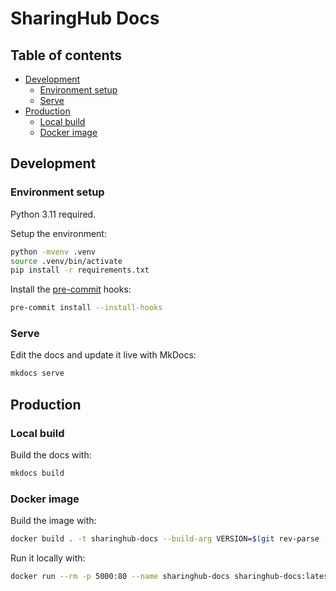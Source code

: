 # SharingHub Docs

## Table of contents

- [Development](#development)
  - [Environment setup](#environment-setup)
  - [Serve](#serve)
- [Production](#production)
  - [Local build](#local-build)
  - [Docker image](#docker-image)

## Development

### Environment setup

Python 3.11 required.

Setup the environment:

```bash
python -mvenv .venv
source .venv/bin/activate
pip install -r requirements.txt
```

Install the [pre-commit](https://pre-commit.com/) hooks:

```bash
pre-commit install --install-hooks
```

### Serve

Edit the docs and update it live with MkDocs:

```bash
mkdocs serve
```

## Production

### Local build

Build the docs with:

```bash
mkdocs build
```

### Docker image

Build the image with:

```bash
docker build . -t sharinghub-docs --build-arg VERSION=$(git rev-parse --short HEAD)
```

Run it locally with:

```bash
docker run --rm -p 5000:80 --name sharinghub-docs sharinghub-docs:latest
```

